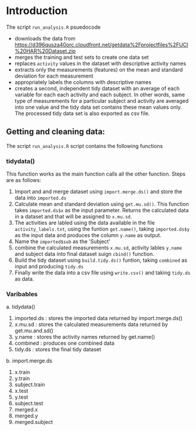 # Introduction

The script `run_analysis.R` psuedocode 
- downloads the data from
  https://d396qusza40orc.cloudfront.net/getdata%2Fprojectfiles%2FUCI%20HAR%20Dataset.zip
- merges the training and test sets to create one data set
- replaces `activity` values in the dataset with descriptive activity names
- extracts only the measurements (features) on the mean and standard deviation
  for each measurement
- appropriately labels the columns with descriptive names
- creates a second, independent tidy dataset with an average of each variable
  for each each activity and each subject. In other words, same type of
  measurements for a particular subject and activity are averaged into one value
  and the tidy data set contains these mean values only. The processed tidy data
  set is also exported as csv file.
  

## Getting and cleaning data:
The script `run_analysis.R` script contains the following functions
### tidydata()
  This function works as the main function calls all the other function. Steps are as follows:
  1. Import and and merge dataset using `import.merge.ds()` and store the data into `imported.ds`
  2. Calculate mean and standard deviation using `get.mu.sd()`. This function takes `imported.ds$x` as the input parameter. Returns the calculated data in a dataset and that will be assigned to `x.mu.sd`.
  3. The activities are labled using the data available in the file `activity_labels.txt`, using the funtion `get.name()`, taking `imported.ds$y` as the input data and produces the column  `y.name` as output.
  4. Name the `imported$sub` as the 'Subject'
  5. combine the calculated measurements `x.mu.sd`, activity lables `y.name` and subject data into final dataset suign `cbind()` function.
  6.  Build the tidy dataset using `build.tidy.ds()` funtion, taking `combined` as input and producing `tidy.ds`
  7.  Finally write the data into a csv file using `write.csv()` and taking `tidy.ds` as data.

### Varibables 
a. tidydata()
1. imported.ds : stores the imported data returned by import.merge.ds()
2. x.mu.sd : stores the calculated measurements data returned by get.mu.and.sd() 
3. y.name : stores the activity names returned by get.name()
4. combined : produces one combined data
5. tidy.ds : stores the final tidy dataset

b. import.merge.ds
1. x.train
2. y.train
3. subject.train
4. x.test
5. y.test
6. subject.test
7. merged.x
8. merged.y
9. merged.subject




